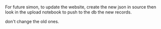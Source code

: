 For future simon, to update the website, create the new json in source
then look in the upload notebook to push to the db the new records.

don't change the old ones.